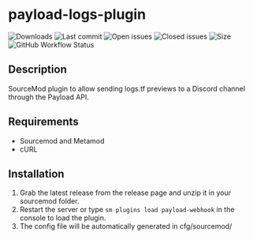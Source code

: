 # payload-logs-plugin

![Downloads](https://img.shields.io/github/downloads/c43721/payload-logs-plugin/total?style=flat-square) ![Last commit](https://img.shields.io/github/last-commit/c43721/payload-logs-plugin?style=flat-square) ![Open issues](https://img.shields.io/github/issues/c43721/payload-logs-plugin?style=flat-square) ![Closed issues](https://img.shields.io/github/issues-closed/c43721/payload-logs-plugin?style=flat-square) ![Size](https://img.shields.io/github/repo-size/c43721/payload-logs-plugin?style=flat-square) ![GitHub Workflow Status](https://img.shields.io/github/workflow/status/c43721/payload-logs-plugin/Compile%20with%20SourceMod?style=flat-square)

## Description ##
SourceMod plugin to allow sending logs.tf previews to a Discord channel through the Payload API.

## Requirements ##
- Sourcemod and Metamod
- cURL


## Installation ##
1. Grab the latest release from the release page and unzip it in your sourcemod folder.
2. Restart the server or type `sm plugins load payload-webhook` in the console to load the plugin.
3. The config file will be automatically generated in cfg/sourcemod/
